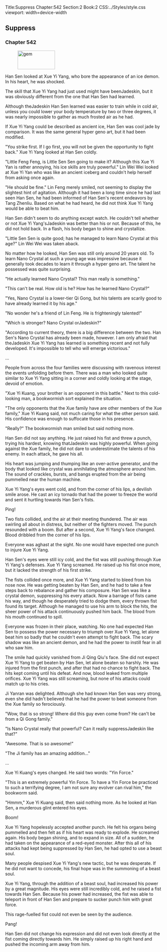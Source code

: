 Title:Suppress 
Chapter:542 
Section:2 
Book:2 
CSS:../Styles/style.css 
viewport: width=device-width
  
## Suppress
### Chapter 542
  
<figure>
	<img src="../Images/gem.gif" alt="gem" id="gem" width="120" height="60" />
</figure>
  

  
Han Sen looked at Xue Yi Yang, who bore the appearance of an ice demon. In his heart, he was shocked.

The skill that Xue Yi Yang had just used might have beenJadeskin, but it was obviously different from the one that Han Sen had learned.

Although theJadeskin Han Sen learned was easier to train while in cold air, unless you could lower your body temperature by two or three degrees, it was nearly impossible to gather as much frosted air as he had.

If Xue Yi Yang could be described as ancient ice, Han Sen was cool jade by comparison. It was the same general hyper geno art, but it had been modified.

"You strike first. If I go first, you will not be given the opportunity to fight back." Xue Yi Yang looked at Han Sen coldly.

"Little Feng Feng, is Little Sen Sen going to make it? Although this Xue Yi Yan is rather annoying, his ice skills are truly powerful." Lin Wei Wei looked at Xue Yi Yan who was like an ancient iceberg and couldn't help herself from asking once again.

"He should be fine." Lin Feng merely smiled, not seeming to display the slightest hint of agitation. Although it had been a long time since he had last seen Han Sen, he had been informed of Han Sen's recent endeavors by Tang Zhenliu. Based on what he had heard, he did not think Xue Yi Yang would be able to beat him.

Han Sen didn't seem to do anything except watch. He couldn't tell whether or not Xue Yi Yang'sJadeskin was better than his or not. Because of this, he did not hold back. In a flash, his body began to shine and crystallize.

"Little Sen Sen is quite good; has he managed to learn Nano Crystal at this age?" Lin Wei Wei was taken aback.

No matter how he looked, Han Sen was still only around 20 years old. To learn Nano Crystal at such a young age was impressive because it generally took decades to learn it through a hyper geno art. The talent he possessed was quite surprising.

"He actually learned Nano Crystal? This man really is something."

"This can't be real. How old is he? How has he learned Nano Crystal?"

"Yes, Nano Crystal is a lower-tier Qi Gong, but his talents are scarily good to have already learned it by his age."

"No wonder he's a friend of Lin Feng. He is frighteningly talented!"

"Which is stronger? Nano Crystal orJadeskin?"

"According to current theory, there is a big difference between the two. Han Sen's Nano Crystal has already been made, however. I am only afraid that theJadeskin Xue Yi Yang has learned is something recent and not fully developed. It's impossible to tell who will emerge victorious."

…

People from across the four families were discussing with ravenous interest the events unfolding before them. There was a man who looked quite similar to Xue Yi Yang sitting in a corner and coldly looking at the stage, devoid of emotion.

"Xue Yi Kuang, your brother is an opponent in this battle." Next to this cold-looking man, a bookwormish sort explained the situation.

"The only opponents that the Xue family have are other members of the Xue family," Xue Yi Kuang said, not much caring for what the other person said. His confidence was enough to suffocate those in his presence.

"Really?" The bookwormish man smiled but said nothing more.

Han Sen did not say anything. He just raised his fist and threw a punch, trying his hardest, knowing thatJadeskin was highly powerful. When going against the Xue family, he did not dare to underestimate the talents of his enemy. In each attack, he gave his all.

His heart was jumping and thumping like an over-active generator, and the body that looked like crystal was annihilating the atmosphere around him. The sound of crackles, bursts, and bangs erupted from the air being pummelled near the human machine.

Xue Yi Yang's eyes went cold, and from the corner of his lips, a devilish smile arose. He cast an icy tornado that had the power to freeze the world and sent it hurtling towards Han Sen's fists.

Ping!

Two fists collided, and the air at their meeting thundered. The air was swirling all about in distress, but neither of the fighters moved. The punch resounded with a boom. But after a second, Xue Yi Yang's face changed. Blood dribbled from the corner of his lips.

Everyone was aghast at the sight. No one would have expected one punch to injure Xue Yi Yang.

Han Sen's eyes were still icy cold, and the fist was still pushing through Xue Yi Yang's defenses. Xue Yi Yang screamed. He raised up his fist once more, but it lacked the strength of his first strike.

The fists collided once more, and Xue Yi Yang started to bleed from his nose now. He was getting beaten by Han Sen, and he had to take a few steps back to rebalance and gather his composure. Han Sen was like a crystal demon, suppressing his every attack. Now a barrage of fists came his way, and though he desperately tried to dodge them, every thrown fist found its target. Although he managed to use his arm to block the hits, the sheer power of his attack continuously pushed him back. The blood from his mouth continued to spill.

Everyone was frozen in their place, watching. No one had expected Han Sen to possess the power necessary to triumph over Xue Yi Yang, let alone beat him so badly that he couldn't even attempt to fight back. The scary shadow was like an ancient demon, and he had the power to instill fear in all who saw him.

The smile had quickly vanished from Ji Qing Qiu's face. She did not expect Xue Yi Yang to get beaten by Han Sen, let alone beaten so harshly. He was injured from the first punch, and after that had no chance to fight back. The hits kept coming until his defeat. And now, blood leaked from multiple orifices. Xue Yi Yang was still screaming, but none of his attacks could match up to his cries.

Ji Yanran was delighted. Although she had known Han Sen was very strong, even she did hadn't believed that he had the power to beat someone from the Xue family so ferociously.

"Wow, that is so strong! Where did this guy even come from? He can't be from a Qi Gong family."

"Is Nano Crystal really that powerful? Can it really suppressJadeskin like that?"

"Awesome. That is so awesome!"

"The Ji family has an amazing addition..."

…

Xue Yi Kuang's eyes changed. He said two words: "Yin Force."

"This is an extremely powerful Yin Force. To have a Yin Force be practiced to such a terrifying degree, I am not sure any evolver can rival him," the bookworm said.

"Hmmm," Xue Yi Kuang said, then said nothing more. As he looked at Han Sen, a murderous glint entered his eyes.

Boom!

Xue Yi Yang hopelessly accepted another punch. He felt his organs being pummelled and then felt as if his heart was ready to explode. He screamed again. His body began shining, and to expand in size. All of a sudden, he had taken on the appearance of a red-eyed monster. After this all of his attacks had kept being suppressed by Han Sen, he had opted to use a beast soul.

Many people despised Xue Yi Yang's new tactic, but he was desperate. If he did not want to concede, his final hope was in the summoning of a beast soul.

Xue Yi Yang, through the addition of a beast soul, had increased his power by a great magnitude. His eyes were still incredibly cold, and he raised a fist towards Han Sen. Because his power had increased, the fist was able to teleport in front of Han Sen and prepare to sucker punch him with great force.

This rage-fuelled fist could not even be seen by the audience.

Pang!

Han Sen did not change his expression and did not even look directly at the fist coming directly towards him. He simply raised up his right hand and pushed the incoming arm away from him.